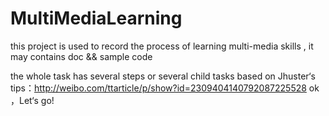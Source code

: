 # MultiMediaLearning
this project is used to record the process of learning multi-media skills , it may contains doc &amp;&amp; sample code

the whole task has several steps or several child tasks based on Jhuster‘s tips：http://weibo.com/ttarticle/p/show?id=2309404140792087225528
ok ，Let‘s go!
